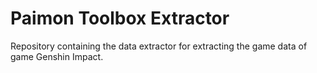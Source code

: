 # Paimon Toolbox Extractor

Repository containing the data extractor for extracting the game data of game Genshin Impact.